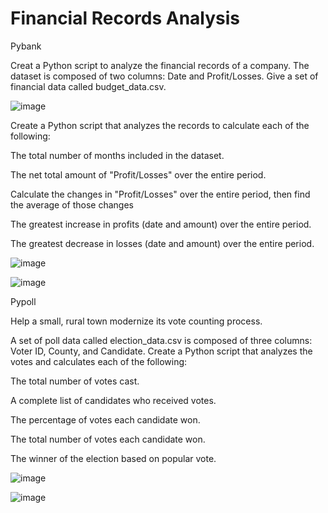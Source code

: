 # Financial Records Analysis
Pybank


Creat a Python script to analyze the financial records of a company. The dataset is composed of two columns: Date and Profit/Losses. Give a set of financial data called budget_data.csv.



![image](https://user-images.githubusercontent.com/79819331/119210088-6b103c00-ba78-11eb-852b-2827e0ac5be9.png)

Create a Python script that analyzes the records to calculate each of the following:




The total number of months included in the dataset.


The net total amount of "Profit/Losses" over the entire period.


Calculate the changes in "Profit/Losses" over the entire period, then find the average of those changes


The greatest increase in profits (date and amount) over the entire period.


The greatest decrease in losses (date and amount) over the entire period.


![image](https://user-images.githubusercontent.com/79819331/119210363-bf67eb80-ba79-11eb-8035-939342eadc65.png)




![image](https://user-images.githubusercontent.com/79819331/119210298-77e15f80-ba79-11eb-8f83-8eb0cbd55ca0.png)

Pypoll


Help a small, rural town modernize its vote counting process.


A set of poll data called election_data.csv is composed of three columns: Voter ID, County, and Candidate. Create a Python script that analyzes the votes and calculates each of the following:


The total number of votes cast.


A complete list of candidates who received votes.


The percentage of votes each candidate won.


The total number of votes each candidate won.


The winner of the election based on popular vote.



![image](https://user-images.githubusercontent.com/79819331/119210511-89773700-ba7a-11eb-9658-a6d7b999b9d9.png)


![image](https://user-images.githubusercontent.com/79819331/119210558-c5aa9780-ba7a-11eb-8423-7c8b979c62cf.png)


